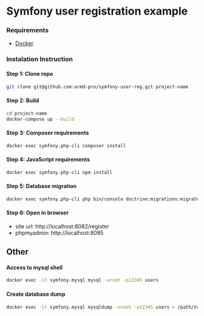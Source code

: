 
# Symfony user registration example

### Requirements
* [Docker](https://www.docker.com/)

### Instalation Instruction

#### Step 1: Clone repo
```bash
git clone git@github.com:armd-pro/symfony-user-reg.git project-name
```

#### Step 2: Build
```bash
cd project-name
docker-compose up --build
```

#### Step 3: Composer requirements
```bash
docker exec symfony.php-cli composer install
```

#### Step 4: JavaScript requirements
```bash
docker exec symfony.php-cli npm install
```

#### Step 5: Database migration
```bash
docker exec symfony.php-cli php bin/console doctrine:migrations:migrate --no-interaction --allow-no-migration
```

#### Step 6: Open in browser
* site url: http://localhost:8082/register
* phpmyadmin: http://localhost:8085


## Other

#### Access to mysql shell
```bash
docker exec -it symfony.mysql mysql -uroot -p12345 users
```

#### Create database dump
```bash
docker exec -it symfony.mysql mysqldump -uroot -p12345 users > /path/to/users.db.sql
```